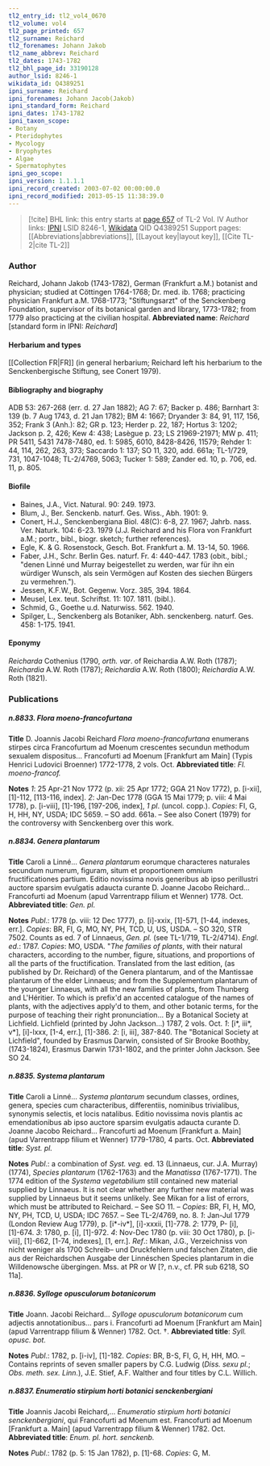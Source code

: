 ```yaml
---
tl2_entry_id: tl2_vol4_0670
tl2_volume: vol4
tl2_page_printed: 657
tl2_surname: Reichard
tl2_forenames: Johann Jakob
tl2_name_abbrev: Reichard
tl2_dates: 1743-1782
tl2_bhl_page_id: 33190128
author_lsid: 8246-1
wikidata_id: Q4389251
ipni_surname: Reichard
ipni_forenames: Johann Jacob(Jakob)
ipni_standard_form: Reichard
ipni_dates: 1743-1782
ipni_taxon_scope: 
- Botany
- Pteridophytes
- Mycology
- Bryophytes
- Algae
- Spermatophytes
ipni_geo_scope: 
ipni_version: 1.1.1.1
ipni_record_created: 2003-07-02 00:00:00.0
ipni_record_modified: 2013-05-15 11:38:39.0
---
```


> [!cite] BHL link: this entry starts at [page 657](https://www.biodiversitylibrary.org/page/33190128) of TL-2 Vol. IV
> Author links: [IPNI](https://www.ipni.org/a/8246-1) LSID 8246-1, [Wikidata](https://www.wikidata.org/wiki/Q4389251) QID Q4389251
> Support pages: [[Abbreviations|abbreviations]], [[Layout key|layout key]], [[Cite TL-2|cite TL-2]]

### Author

Reichard, Johann Jakob (1743-1782), German (Frankfurt a.M.) botanist and physician; studied at Cöttingen 1764-1768; Dr. med. ib. 1768; practicing physician Frankfurt a.M. 1768-1773; "Stiftungsarzt" of the Senckenberg Foundation, supervisor of its botanical garden and library, 1773-1782; from 1779 also practicing at the civilian hospital. 
**Abbreviated name**: *Reichard* \[standard form in IPNI: *Reichard*\]

#### Herbarium and types

[[Collection FR|FR]] (in general herbarium; Reichard left his herbarium to the Senckenbergische Stiftung, see Conert 1979).

#### Bibliography and biography

ADB 53: 267-268 (err. d. 27 Jan 1882); AG 7: 67; Backer p. 486; Barnhart 3: 139 (b. 7 Aug 1743, d. 21 Jan 1782); BM 4: 1667; Dryander 3: 84, 91, 117, 156, 352; Frank 3 (Anh.): 82; GR p. 123; Herder p. 22, 187; Hortus 3: 1202; Jackson p. 2, 426; Kew 4: 438; Lasègue p. 23; LS 21969-21971; MW p. 411; PR 5411, 5431 7478-7480, ed. 1: 5985, 6010, 8428-8426, 11579; Rehder 1: 44, 114, 262, 263, 373; Saccardo 1: 137; SO 11, 320, add. 661a; TL-1/729, 731, 1047-1048; TL-2/4769, 5063; Tucker 1: 589; Zander ed. 10, p. 706, ed. 11, p. 805.

#### Biofile

- Baines, J.A., Vict. Natural. 90: 249. 1973.
- Blum, J., Ber. Senckenb. naturf. Ges. Wiss., Abh. 1901: 9.
- Conert, H.J., Senckenbergiana Biol. 48(C): 6-8, 27. 1967; Jahrb. nass. Ver. Naturk. 104: 6-23. 1979 (J.J. Reichard and his Flora von Frankfurt a.M.; portr., bibl., biogr. sketch; further references).
- Egle, K. & G. Rosenstock, Gesch. Bot. Frankfurt a. M. 13-14, 50. 1966.
- Faber, J.H., Schr. Berlin Ges. naturf. Fr. 4: 440-447. 1783 (obit., bibl.; "denen Linné und Murray beigestellet zu werden, war für ihn ein würdiger Wunsch, als sein Vermögen auf Kosten des siechen Bürgers zu vermehren.").
- Jessen, K.F.W., Bot. Gegenw. Vorz. 385, 394. 1864.
- Meusel, Lex. teut. Schriftst. 11: 107. 1811. (bibl.).
- Schmid, G., Goethe u.d. Naturwiss. 562. 1940.
- Spilger, L., Senckenberg als Botaniker, Abh. senckenberg. naturf. Ges. 458: 1-175. 1941.

#### Eponymy

*Reicharda* Cothenius (1790, *orth. var*. of Reichardia A.W. Roth (1787); *Reichardia* A.W. Roth (1787); *Reichardia* A.W. Roth (1800); *Reichardia* A.W. Roth (1821).

### Publications

##### n.8833. Flora moeno-francofurtana

**Title**
D. Joannis Jacobi Reichard *Flora moeno-francofurtana* enumerans stirpes circa Francofurtum ad Moenum crescentes secundun methodum sexualem dispositus... Francofurti ad Moenum \[Frankfurt am Main\] (Typis Henrici Ludovici Broenner) 1772-1778, 2 vols. Oct.
**Abbreviated title**: *Fl. moeno-francof.*

**Notes**
*1*: 25 Apr-21 Nov 1772 (p. xii: 25 Apr 1772; GGA 21 Nov 1772), p. \[i-xii\], \[1\]-112, \[113-116, index\].
*2*: Jan-Dec 1778 (GGA 15 Mai 1779; p. viii: 4 Mai 1778), p. \[i-viii\], \[1\]-196, \[197-206, index\], *1 pl*. (uncol. copp.).
*Copies*: FI, G, H, HH, NY, USDA; IDC 5659. – SO add. 661a. – See also Conert (1979) for the controversy with Senckenberg over this work.

##### n.8834. Genera plantarum

**Title**
Caroli a Linné... *Genera plantarum* eorumque characteres naturales secundum numerum, figuram, situm et proportionem omnium fructificationes partium. Editio novissima novis generibus ab ipso perillustri auctore sparsim evulgatis adaucta curante D. Joanne Jacobo Reichard... Francofurti ad Moenum (apud Varrentrapp filium et Wenner) 1778. Oct.
**Abbreviated title**: *Gen. pl.*

**Notes**
*Publ*.: 1778 (p. viii: 12 Dec 1777), p. \[i\]-xxix, \[1\]-571, \[1-44, indexes, err.\]. *Copies*: BR, FI, G, MO, NY, PH, TCD, U, US, USDA. – SO 320, STR 7502. Counts as ed. 7 of Linnaeus, *Gen. pl.* (see TL-1/719, TL-2/4714).
*Engl. ed.*: 1787. *Copies*: MO, USDA. "*The families of plants*, with their natural characters, according to the number, figure, situations, and proportions of all the parts of the fructification. Translated from the last edition, (as published by Dr. Reichard) of the Genera plantarum, and of the Mantissae plantarum of the elder Linnaeus; and from the Supplementum plantarum of the younger Linnaeus, with all the new families of plants, from Thunberg and L'Héritier. To which is prefix'd an accented catalogue of the names of plants, with the adjectives apply'd to them, and other botanic terms, for the purpose of teaching their right pronunciation... By a Botanical Society at Lichfield. Lichfield (printed by John Jackson...) 1787, 2 vols. Oct.
*1*: \[i\*, iii\*, v\*\], \[i\]-lxxx, \[1-4, err.\], \[1\]-386.
*2*: \[i, iii\], 387-840.
The "Botanical Society at Lichfield", founded by Erasmus Darwin, consisted of Sir Brooke Boothby, (1743-1824), Erasmus Darwin 1731-1802, and the printer John Jackson. See SO 24.

##### n.8835. Systema plantarum

**Title**
Caroli a Linné... *Systema plantarum* secundum classes, ordines, genera, species cum characteribus, differentiis, nominibus trivialibus, synonymis selectis, et locis natalibus. Editio novissima novis plantis ac emendationibus ab ipso auctore sparsim evulgatis adaucta curante D. Joanne Jacobo Reichard... Francofurti ad Moenum \[Frankfurt a. Main\] (apud Varrentrapp filium et Wenner) 1779-1780, 4 parts. Oct.
**Abbreviated title**: *Syst. pl.*

**Notes**
*Publ*.: a combination of *Syst. veg.* ed. 13 (Linnaeus, cur. J.A. Murray) (1774), *Species plantarum* (1762-1763) and the *Manatissa* (1767-1771). The 1774 edition of the *Systema vegetabilium* still contained new material supplied by Linnaeus. It is not clear whether any further new material was supplied by Linnaeus but it seems unlikely. See Mikan for a list of errors, which must be attributed to Reichard. – See SO 11. – *Copies*: BR, FI, H, MO, NY, PH, TCD, U, USDA; IDC 7657. – See TL-2/4769, no. 8.
*1*: Jan-Jul 1779 (London Review Aug 1779), p. \[i\*-iv\*\], \[i\]-xxxii, \[1\]-778.
*2*: 1779, P- \[i\], \[1\]-674.
*3*: 1780, p. \[i\], \[1\]-972.
*4*: Nov-Dec 1780 (p. viii: 30 Oct 1780), p. \[i-viii\], \[1\]-662, \[1-74, indexes\], \[1, err.\].
*Ref*.: Mikan, J.G., Verzeichniss von nicht weniger als 1700 Schreib– und Druckfehlern und falschen Zitaten, die aus der Reichardschen Ausgabe der Linnéschen Species plantarum in die Willdenowsche übergingen. Mss. at PR or W \[?, n.v., cf. PR sub 6218, SO 11a\].

##### n.8836. Sylloge opusculorum botanicorum

**Title**
Joann. Jacobi Reichard... *Sylloge opusculorum botanicorum* cum adjectis annotationibus... pars i. Francofurti ad Moenum \[Frankfurt am Main\] (apud Varrentrapp filium & Wenner) 1782. Oct. †.
**Abbreviated title**: *Syll. opusc. bot.*

**Notes**
*Publ*.: 1782, p. \[i-iv\], \[1\]-182. *Copies*: BR, B-S, FI, G, H, HH, MO. – Contains reprints of seven smaller papers by C.G. Ludwig (*Diss. sexu pl.*; *Obs. meth. sex. Linn.*), J.E. Stief, A.F. Walther and four titles by C.L. Willich.

##### n.8837. Enumeratio stirpium horti botanici senckenbergiani

**Title**
Joannis Jacobi Reichard,... *Enumeratio stirpium horti botanici senckenbergiani*, qui Francofurti ad Moenum est. Francofurti ad Moenum \[Frankfurt a. Main\] (apud Varrentrapp filium & Wenner) 1782. Oct.
**Abbreviated title**: *Enum. pl. hort. senckenb.*

**Notes**
*Publ*.: 1782 (p. 5: 15 Jan 1782), p. \[1\]-68. *Copies*: G, M.

